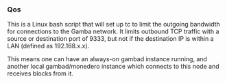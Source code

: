 ### Qos ###

This is a Linux bash script that will set up tc to limit the outgoing bandwidth for connections to the Gamba network. It limits outbound TCP traffic with a source or destination port of 9333, but not if the destination IP is within a LAN (defined as 192.168.x.x).

This means one can have an always-on gambad instance running, and another local gambad/monedero instance which connects to this node and receives blocks from it.
